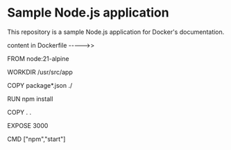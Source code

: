 # Sample Node.js application

This repository is a sample Node.js application for Docker's documentation.

content in Dockerfile ----->>

FROM node:21-alpine

WORKDIR /usr/src/app

COPY package*.json ./

RUN npm install

COPY . .

EXPOSE 3000

CMD ["npm","start"]
